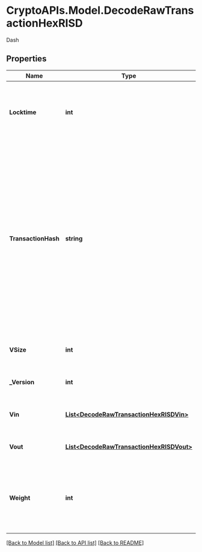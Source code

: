 # CryptoAPIs.Model.DecodeRawTransactionHexRISD
Dash

## Properties

Name | Type | Description | Notes
------------ | ------------- | ------------- | -------------
**Locktime** | **int** | Represents the time at which a particular transaction can be added to the blockchain. | 
**TransactionHash** | **string** | Represents the same as transactionId for account-based protocols like Ethereum, while it could be different in UTXO-based protocols like Bitcoin. E.g., in UTXO-based protocols hash is different from transactionId for SegWit transactions. | 
**VSize** | **int** | Represents the virtual size of this transaction. | 
**_Version** | **int** | Represents transaction version number. | 
**Vin** | [**List&lt;DecodeRawTransactionHexRISDVin&gt;**](DecodeRawTransactionHexRISDVin.md) | Represents the transaction inputs. | 
**Vout** | [**List&lt;DecodeRawTransactionHexRISDVout&gt;**](DecodeRawTransactionHexRISDVout.md) | Represents the transaction outputs. | 
**Weight** | **int** | Represents the size of a block, measured in weight units and including the segwit discount. | [optional] 

[[Back to Model list]](../README.md#documentation-for-models) [[Back to API list]](../README.md#documentation-for-api-endpoints) [[Back to README]](../README.md)

